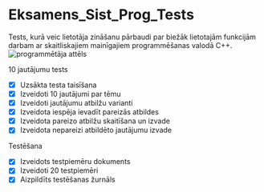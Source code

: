 # Eksamens_Sist_Prog_Tests
Tests,  kurā veic lietotāja zināšanu pārbaudi par biežāk lietotajām funkcijām darbam ar skaitliskajiem mainīgajiem programmēšanas valodā C++.
![programmētāja attēls](https://www.careergirls.org/wp-content/uploads/2015/06/Computer_Programmer1920X10180.jpg)

10 jautājumu tests
- [x] Uzsākta testa taisīšana
- [x] Izveidoti 10 jautājumi par tēmu
- [x] Izveidoti jautājumu atbilžu varianti
- [x] Izveidota iespēja ievadīt pareizās atbildes
- [x] Izveidota pareizo atbilžu skaitīšana un izvade
- [x] Izveidota nepareizi atbildēto jautājumu izvade

Testēšana
- [x] Izveidots testpiemēru dokuments
- [x] Izveidoti 20 testpiemēri
- [x] Aizpildīts testēšanas žurnāls
